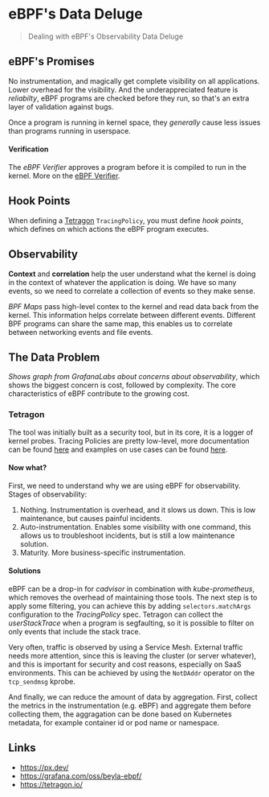 # eBPF's Data Deluge

> Dealing with eBPF's Observability Data Deluge

## eBPF's Promises

No instrumentation, and magically get complete visibility on all applications. Lower overhead for the visibility.
And the underappreciated feature is _reliabilty_, eBPF programs are checked before they run, so that's an extra layer
of validation against bugs.

Once a program is running in kernel space, they _generally_ cause less issues than programs running in userspace.

#### Verification

The _eBPF Verifier_ approves a program before it is compiled to run in the kernel. More on the [eBPF Verifier](https://docs.kernel.org/bpf/verifier.html).

## Hook Points

When defining a [Tetragon](https://tetragon.io/) `TracingPolicy`, you must define _hook points_, which defines on which actions the 
eBPF program executes. 

## Observability

**Context** and **correlation** help the user understand what the kernel is doing in the context of whatever the application is doing.
We have so many events, so we need to correlate a collection of events so they make sense.

_BPF Maps_ pass high-level contex to the kernel and read data back from the kernel. This information helps correlate between different
events. Different BPF programs can share the same map, this enables us to correlate between networking events and file events.

## The Data Problem

_Shows graph from GrafanaLabs about concerns about observability_, which shows the biggest concern is cost, followed by complexity. The core
characteristics of eBPF contribute to the growing cost.

### Tetragon

The tool was initially built as a security tool, but in its core, it is a logger of kernel probes. Tracing Policies are pretty low-level,
more documentation can be found [here](https://tetragon.io/docs/concepts/tracing-policy/) and examples on use cases can be found
[here](https://tetragon.io/docs/use-cases/).

#### Now what?

First, we need to understand why we are using eBPF for observability. Stages of observability:

1. Nothing. Instrumentation is overhead, and it slows us down. This is low maintenance, but causes painful incidents.
2. Auto-instrumentation. Enables some visibility with one command, this allows us to troubleshoot incidents, but is still a low maintenance solution.
3. Maturity. More business-specific instrumentation.

#### Solutions

eBPF can be a drop-in for _cadvisor_ in combination with _kube-prometheus_, which removes the overhead of maintaining those tools. The next step is
to apply some filtering, you can achieve this by adding `selectors.matchArgs` configuration to the _TracingPolicy_ spec. Tetragon can
collect the _userStackTrace_ when a program is segfaulting, so it is possible to filter on only events that include the stack trace.

Very often, traffic is observed by using a Service Mesh. External traffic needs more attention, since this is leaving the cluster (or server whatever), and
this is important for security and cost reasons, especially on SaaS environments. This can be achieved by using the `NotDAddr` operator on the `tcp_sendmsg` kprobe.

And finally, we can reduce the amount of data by aggregation. First, collect the metrics in the instrumentation (e.g. eBPF) and aggregate them before collecting them,
the aggragation can be done based on Kubernetes metadata, for example container id or pod name or namespace.

## Links

- <https://px.dev/>
- <https://grafana.com/oss/beyla-ebpf/>
- <https://tetragon.io/>

